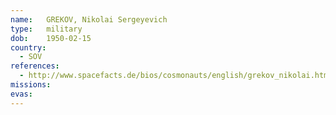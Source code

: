 ```yaml
---
name:	GREKOV, Nikolai Sergeyevich
type:	military
dob:	1950-02-15
country:
  - SOV
references:
  - http://www.spacefacts.de/bios/cosmonauts/english/grekov_nikolai.htm
missions:
evas:
---
```

